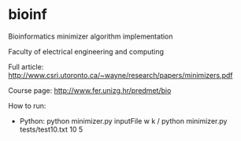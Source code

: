 # bioinf
Bioinformatics minimizer algorithm implementation

Faculty of electrical engineering and computing

Full article: http://www.csri.utoronto.ca/~wayne/research/papers/minimizers.pdf

Course page: http://www.fer.unizg.hr/predmet/bio

How to run:
  - Python: python minimizer.py inputFile w k / python minimizer.py tests/test10.txt 10 5
